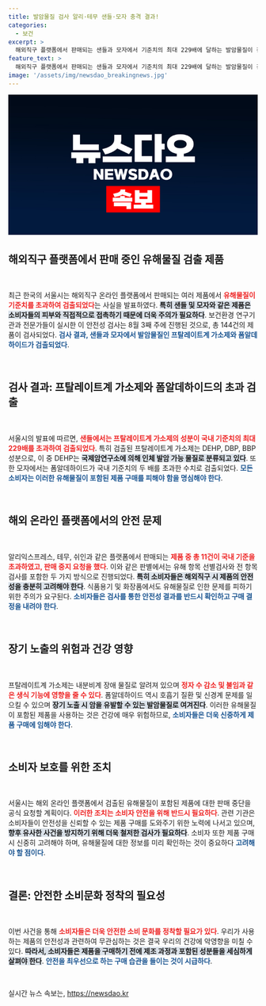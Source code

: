 ```yaml
---
title: 발암물질 검사 알리·테무 샌들·모자 충격 결과!
categories:
  - 보건
excerpt: >
  해외직구 플랫폼에서 판매되는 샌들과 모자에서 기준치의 최대 229배에 달하는 발암물질이 검출됐다. 서울시는 11개 유해 제품의 판매 중지 및 접근 차단을 요청하며, 소비자들에게 세심한 주의를 당부했다.
feature_text: >
  해외직구 플랫폼에서 판매되는 샌들과 모자에서 기준치의 최대 229배에 달하는 발암물질이 검출됐다. 서울시는 11개 유해 제품의 판매 중지 및 접근 차단을 요청하며, 소비자들에게 세심한 주의를 당부했다.
image: '/assets/img/newsdao_breakingnews.jpg'
---
```


<p><img src="/assets/img/newsdao_breakingnews.jpg" alt="koreaapp 속보" /></p>

<h2 data-ke-size="size26">해외직구 플랫폼에서 판매 중인 유해물질 검출 제품</h2>

<p data-ke-size="size16">&nbsp;</p>

<p>최근 한국의 서울시는 해외직구 온라인 플랫폼에서 판매되는 여러 제품에서 <b><span style="color: #ee2323;">유해물질이 기준치를 초과하여 검출되었다</span></b>는 사실을 발표하였다. <b><span style="background-color: #21538527;">특히 샌들 및 모자와 같은 제품은 소비자들의 피부와 직접적으로 접촉하기 때문에 더욱 주의가 필요하다</span></b>. 보건환경 연구기관과 전문가들이 실시한 이 안전성 검사는 8월 3째 주에 진행된 것으로, 총 144건의 제품이 검사되었다. <b><span style="color: #1a5490;">검사 결과, 샌들과 모자에서 발암물질인 프탈레이트계 가소제와 폼알데하이드가 검출되었다</span></b>.</p>

<p data-ke-size="size16">&nbsp;</p>

<h2 data-ke-size="size26">검사 결과: 프탈레이트계 가소제와 폼알데하이드의 초과 검출</h2>

<p data-ke-size="size16">&nbsp;</p>

<p>서울시의 발표에 따르면, <b><span style="color: #ee2323;">샌들에서는 프탈레이트계 가소제의 성분이 국내 기준치의 최대 229배를 초과하여 검출되었다</span></b>. 특히 검출된 프탈레이트계 가소제는 DEHP, DBP, BBP 성분으로, 이 중 DEHP는 <b><span style="background-color: #21538527;">국제암연구소에 의해 인체 발암 가능 물질로 분류되고 있다</span></b>. 또한 모자에서는 폼알데하이드가 국내 기준치의 두 배를 초과한 수치로 검출되었다. <b><span style="color: #1a5490;">모든 소비자는 이러한 유해물질이 포함된 제품 구매를 피해야 함을 명심해야 한다</span></b>.</p>

<p data-ke-size="size16">&nbsp;</p>

<h2 data-ke-size="size26">해외 온라인 플랫폼에서의 안전 문제</h2>

<p data-ke-size="size16">&nbsp;</p>

<p>알리익스프레스, 테무, 쉬인과 같은 플랫폼에서 판매되는 <b><span style="color: #ee2323;">제품 중 총 11건이 국내 기준을 초과하였고, 판매 중지 요청을 했다</span></b>. 이와 같은 판별에서는 유해 항목 선별검사와 전 항목 검사를 포함한 두 가지 방식으로 진행되었다. <b><span style="background-color: #21538527;">특히 소비자들은 해외직구 시 제품의 안전성을 충분히 고려해야 한다</span></b>. 식품용기 및 화장품에서도 유해물질로 인한 문제를 피하기 위한 주의가 요구된다. <b><span style="color: #1a5490;">소비자들은 검사를 통한 안전성 결과를 반드시 확인하고 구매 결정을 내려야 한다</span></b>.</p>

<p data-ke-size="size16">&nbsp;</p>

<h2 data-ke-size="size26">장기 노출의 위험과 건강 영향</h2>

<p data-ke-size="size16">&nbsp;</p>

<p>프탈레이트계 가소제는 내분비계 장애 물질로 알려져 있으며 <b><span style="color: #ee2323;">정자 수 감소 및 불임과 같은 생식 기능에 영향을 줄 수 있다</span></b>. 폼알데하이드 역시 호흡기 질환 및 신경계 문제를 일으킬 수 있으며 <b><span style="background-color: #21538527;">장기 노출 시 암을 유발할 수 있는 발암물질로 여겨진다</span></b>. 이러한 유해물질이 포함된 제품을 사용하는 것은 건강에 매우 위험하므로, <b><span style="color: #1a5490;">소비자들은 더욱 신중하게 제품 구매에 임해야 한다</span></b>.</p>

<p data-ke-size="size16">&nbsp;</p>

<h2 data-ke-size="size26">소비자 보호를 위한 조치</h2>

<p data-ke-size="size16">&nbsp;</p>

<p>서울시는 해외 온라인 플랫폼에서 검출된 유해물질이 포함된 제품에 대한 판매 중단을 공식 요청할 계획이다. <b><span style="color: #ee2323;">이러한 조치는 소비자 안전을 위해 반드시 필요하다</span></b>. 관련 기관은 소비자들이 안전성을 신뢰할 수 있는 제품 구매를 도와주기 위한 노력에 나서고 있으며, <b><span style="background-color: #21538527;">향후 유사한 사건을 방지하기 위해 더욱 철저한 검사가 필요하다</span></b>. 소비자 또한 제품 구매 시 신중히 고려해야 하며, 유해물질에 대한 정보를 미리 확인하는 것이 중요하다 <b><span style="color: #1a5490;">고려해야 할 점이다</span></b>.</p>

<p data-ke-size="size16">&nbsp;</p>

<h2 data-ke-size="size26">결론: 안전한 소비문화 정착의 필요성</h2>

<p data-ke-size="size16">&nbsp;</p>

<p>이번 사건을 통해 <b><span style="color: #ee2323;">소비자들은 더욱 안전한 소비 문화를 정착할 필요가 있다</span></b>. 우리가 사용하는 제품의 안전성과 관련하여 무관심하는 것은 결국 우리의 건강에 악영향을 미칠 수 있다. <b><span style="background-color: #21538527;">따라서, 소비자들은 제품을 구매하기 전에 제조 과정과 포함된 성분들을 세심하게 살펴야 한다</span></b>. <b><span style="color: #1a5490;">안전을 최우선으로 하는 구매 습관을 들이는 것이 시급하다</span></b>. </p>

<p data-ke-size="size16">&nbsp;</p>
실시간 뉴스 속보는, <a href="https://newsdao.kr" rel="dofollow">https://newsdao.kr</a>


